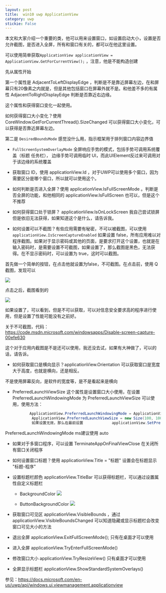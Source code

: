 ```yaml
---
layout: post
title:  win10 uwp ApplicationView 
category: uwp 
stickie: False
---
```


本文和大家介绍一个重要的类，他可以用来设置窗口，如设置启动大小，设置是否允许截图，是否进入全屏，所有和窗口有关的，都可以在他这里设置。

<!--more-->

<div id="toc"></div>
<!-- csdn -->

可以使用简单获取`ApplicationView applicationView = ApplicationView.GetForCurrentView();` ，注意，他是不能构造创建

先从属性开始

第一个属性是 AdjacentToLeftDisplayEdge ，判断是不是靠近屏幕左边，在和屏幕只有20像素之内就是，但是其他包括窗口在屏幕外就不是。和他差不多的有属性 AdjacentToRightDisplayEdge 判断是否靠近右边缘。

这个属性和获得窗口变化一起使用。

如何获得窗口大小变化？使用 CoreWindow.GetForCurrentThread().SizeChanged 可以获得窗口大小变化，可以获得是否靠近屏幕左边。

第二是 `DesiredBoundsMode` 感觉没什么用，指示框架用于排列窗口内容边界值

 - `FullScreenSystemOverlayMode` 全屏响应手势的模式，包括手势可调用系统覆盖（标题 任务栏）， 边缘手势可调用临时 UI，而此UIElement反过来可调用对于该边缘的系统覆盖

 - 获取窗口 ID，使用 applicationView.Id ，对于UWP可以使用多个窗口，因为需要区分是哪个窗口，所以就可以使用这个。

 - 如何判断是否进入全屏？使用 applicationView.IsFullScreenMode 。判断是否全屏的功能，和他相同的 applicationView.IsFullScreen 也可以，但是这个不推荐

 - 如何获得窗口处于锁屏？ applicationView.IsOnLockScreen 我自己尝试锁屏但是依旧无法获得，如果知道这个是什么，请告诉我。

 - 如何设置可以不截图？有些应用需要有秘密，不可以被截图，可以使用`applicationView.IsScreenCaptureEnabled` 如果设置 false，所有应用难以对程序截图。如果对于显示密码或其他的页面，是要求打开这个设置，也就是在输入密码时，是需要设置不可截图，如果设置了，那么截图是黑色，无法获得。在不显示密码时，可以设置为 true，这时可以截图。

 首先做一个简单的按钮，在点击他就设置为false，不可截图。在点击前，使用 Q 截图，发现可以

 ![](http://7xqpl8.com1.z0.glb.clouddn.com/AwCCAwMAItoFADbzBgABAAQArj4BAGZDAgBo6AkA6Nk%3D%2F2017429512.jpg)

 点击之后，截图看到的

 ![](http://7xqpl8.com1.z0.glb.clouddn.com/AwCCAwMAItoFADbzBgABAAQArj4BAGZDAgBo6AkA6Nk%3D%2F201742962.jpg)

 如果设置了，可以看到，但是不可以获取，可以对信息安全要求高的程序进行使用，但是设置了性能可能没有之前好。

 关于不可截图，代码：https://code.msdn.microsoft.com/windowsapps/Disable-screen-capture-00efe630

 这个对于应用内截图是不是还可以使用，我还没去试，如果有大神做了，可以的话，请告诉。

 - 如何获取窗口是横向显示？applicationView.Orientation 可以获取窗口是宽度大于高度，也就是横向，还是相反。

 不是使用屏幕反向，是软件的宽度等，是不是看起来是横向

 - PreferredLaunchViewSize 这个属性是设置窗口大小使用，在设置 PreferredLaunchWindowingMode 为 PreferredLaunchViewSize 可以使用，使用方法：


```csharp
           ApplicationView.PreferredLaunchWindowingMode = ApplicationViewWindowingMode.PreferredLaunchViewSize;
            ApplicationView.PreferredLaunchViewSize = new Size(100, 100);
            如果设置无效，那么在最前设置             applicationView.SetPreferredMinSize(new Size(100,100)); 

```

 PreferredLaunchWindowingMode ms建议使用 auto

 - 如果对于多窗口程序，可以设置 TerminateAppOnFinalViewClose 在关闭所有窗口关闭程序

 - 如何设置窗口标题？使用 applicationView.Title = "标题" 设置会在标题显示 "标题-程序"

 - 设置标题栏颜色 applicationView.TitleBar 可以获得标题栏，可以通过设置属性自定义标题栏

   - BackgroundColor ![](http://7xqpl8.com1.z0.glb.clouddn.com/AwCCAwMAItoFADbzBgABAAQArj4BAGZDAgBo6AkA6Nk%3D%2F20174292037.jpg)

   - ButtonBackgroundColor ![](http://7xqpl8.com1.z0.glb.clouddn.com/AwCCAwMAItoFADbzBgABAAQArj4BAGZDAgBo6AkA6Nk%3D%2F20174292343.jpg)

 - 获取窗口可见区 applicationView.VisibleBounds ，通过 applicationView.VisibleBoundsChanged 可以知道隐藏或显示标题栏会改变窗口可见大小的方法

 - 退出全屏  applicationView.ExitFullScreenMode(); 只有在桌面才可以使用

 - 进入全屏 applicationView.TryEnterFullScreenMode()

 - 修改窗口大小 applicationView.TryResizeView() 只有桌面才可以使用

 - 全屏显示标题栏 applicationView.ShowStandardSystemOverlays() 




参见：https://docs.microsoft.com/en-us/uwp/api/windows.ui.viewmanagement.applicationview

  
